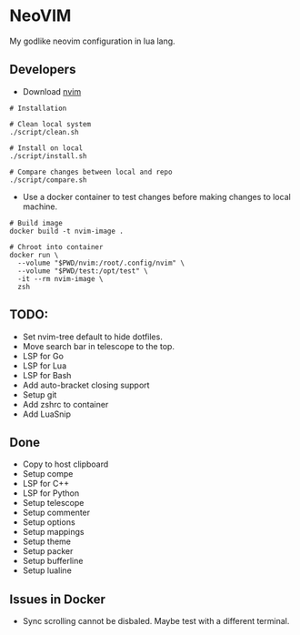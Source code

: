 # NeoVIM

My godlike neovim configuration in lua lang.

## Developers

* Download [nvim](https://github.com/neovim/neovim)

```shell
# Installation

# Clean local system
./script/clean.sh

# Install on local
./script/install.sh

# Compare changes between local and repo
./script/compare.sh
```

* Use a docker container to test changes before making changes to local machine.

```shell
# Build image
docker build -t nvim-image .

# Chroot into container
docker run \
  --volume "$PWD/nvim:/root/.config/nvim" \
  --volume "$PWD/test:/opt/test" \
  -it --rm nvim-image \
  zsh
```

## TODO:

* Set nvim-tree default to hide dotfiles.
* Move search bar in telescope to the top.
* LSP for Go
* LSP for Lua
* LSP for Bash
* Add auto-bracket closing support
* Setup git
* Add zshrc to container
* Add LuaSnip

## Done

* Copy to host clipboard
* Setup compe
* LSP for C++
* LSP for Python
* Setup telescope
* Setup commenter
* Setup options
* Setup mappings
* Setup theme
* Setup packer
* Setup bufferline
* Setup lualine

## Issues in Docker

* Sync scrolling cannot be disbaled. Maybe test with a different terminal.
